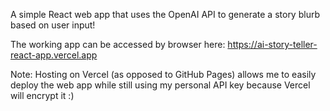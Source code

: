 A simple React web app that uses the OpenAI API to generate a story blurb based on user input!

The working app can be accessed by browser here: https://ai-story-teller-react-app.vercel.app

Note: Hosting on Vercel (as opposed to GitHub Pages) allows me to easily deploy the web app while still using my personal API key because Vercel will encrypt it :)
